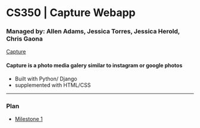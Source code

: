 # CS350 | Capture Webapp

### Managed by: Allen Adams, Jessica Torres, Jessica Herold, Chris Gaona

[Capture](https://capture350.herokuapp.com/)


#### Capture is a photo media galery similar to instagram or google photos

* Built with Python/ Django
* supplemented with HTML/CSS

---
### Plan
* [Milestone 1](https://github.com/Adam1400/cs350/tree/master/plan/milestone-1)

